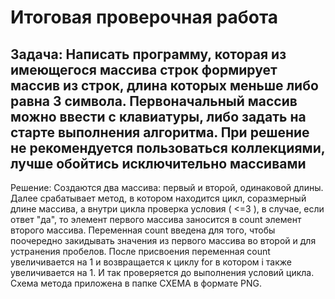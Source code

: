# Итоговая проверочная работа

## Задача: Написать программу, которая из имеющегося массива строк формирует массив из строк, длина которых меньше либо равна 3 символа. Первоначальный массив можно ввести с клавиатуры, либо задать на старте выполнения алгоритма. При решение не рекомендуется пользоваться коллекциями, лучше обойтись исключительно массивами

Решение:
Создаются два массива: первый и второй, одинаковой длины. 
Далее срабатывает метод, в котором находится цикл, соразмерный длине массива, а внутри цикла проверка условия ( <=3 ), в случае, если ответ "да", то элемент первого массива заносится в count элемент второго массива. 
Переменная count введена для того, чтобы поочередно закидывать значения из первого массива во второй и для устранения пробелов. 
После присвоения переменная count увеличивается на 1 и возвращается к циклу for в котором i также увеличивается на 1. И так проверяется до выполнения условий цикла.
Схема метода приложена в папке СХЕМА в формате PNG.

